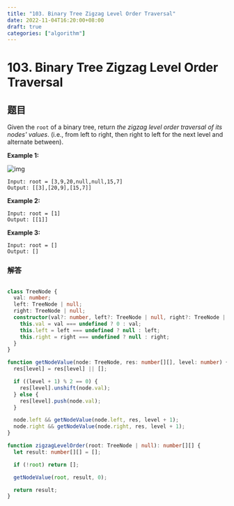 ```yaml
---
title: "103. Binary Tree Zigzag Level Order Traversal"
date: 2022-11-04T16:20:00+08:00
draft: true
categories: ["algorithm"]
---
```




# 103. Binary Tree Zigzag Level Order Traversal



## 题目

Given the `root` of a binary tree, return *the zigzag level order traversal of its nodes' values*. (i.e., from left to right, then right to left for the next level and alternate between).

 

**Example 1:**

![img](https://assets.leetcode.com/uploads/2021/02/19/tree1.jpg)

```
Input: root = [3,9,20,null,null,15,7]
Output: [[3],[20,9],[15,7]]
```

**Example 2:**

```
Input: root = [1]
Output: [[1]]
```

**Example 3:**

```
Input: root = []
Output: []
```

 

### 解答



```typescript

class TreeNode {
  val: number;
  left: TreeNode | null;
  right: TreeNode | null;
  constructor(val?: number, left?: TreeNode | null, right?: TreeNode | null) {
    this.val = val === undefined ? 0 : val;
    this.left = left === undefined ? null : left;
    this.right = right === undefined ? null : right;
  }
}

function getNodeValue(node: TreeNode, res: number[][], level: number) {
  res[level] = res[level] || [];

  if ((level + 1) % 2 == 0) {
    res[level].unshift(node.val);
  } else {
    res[level].push(node.val);
  }

  node.left && getNodeValue(node.left, res, level + 1);
  node.right && getNodeValue(node.right, res, level + 1);
}

function zigzagLevelOrder(root: TreeNode | null): number[][] {
  let result: number[][] = [];

  if (!root) return [];

  getNodeValue(root, result, 0);

  return result;
}
```

